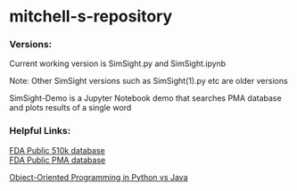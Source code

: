 # mitchell-s-repository

### Versions:
Current working version is SimSight.py and SimSight.ipynb

Note: Other SimSight versions such as SimSight(1).py etc are older versions

SimSight-Demo is a Jupyter Notebook demo that searches PMA database and plots results of a single word


### Helpful Links:

[FDA Public 510k database](https://www.accessdata.fda.gov/scripts/cdrh/cfdocs/cfpmn/pmn.cfm)  
[FDA Public PMA database](https://www.accessdata.fda.gov/scripts/cdrh/cfdocs/cfpma/pma.cfm)  

[Object-Oriented Programming in Python vs Java](https://realpython.com/oop-in-python-vs-java/)



